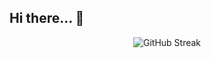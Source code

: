 ## Hi there... 👋

<div align="center">
  <img 
       src="https://streak-stats.demolab.com?user=praneethhosalli&theme=transparent&hide_border=true&date_format=j%20M%5B%20Y%5D&card_width=600&include_all_commits=true&ring=FF8C00&fire=FF8C00&currStreakNum=FF8C00&currStreakLabel=FF8C00&sideNums=FF8C00&sideLabels=FF8C00&background=00000000&include_private=true&cache_seconds=1800&disable_animations=false"
       alt="GitHub Streak" />
</div>
